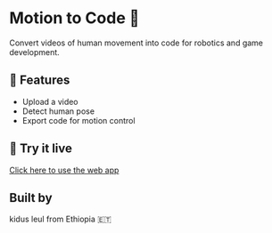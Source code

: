 # Motion to Code 🚀

Convert videos of human movement into code for robotics and game development.

## 🌟 Features
- Upload a video
- Detect human pose
- Export code for motion control

## 🔗 Try it live
[Click here to use the web app](https://motion2code.streamlit.app)

## Built by
kidus leul from Ethiopia 🇪🇹

